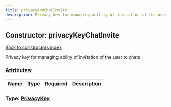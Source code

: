 ```yaml
---
title: privacyKeyChatInvite
description: Privacy key for managing ability of invitation of the user to chats
---
```

## Constructor: privacyKeyChatInvite  
[Back to constructors index](index.md)



Privacy key for managing ability of invitation of the user to chats

### Attributes:

| Name     |    Type       | Required | Description |
|----------|---------------|----------|-------------|



### Type: [PrivacyKey](../types/PrivacyKey.md)


